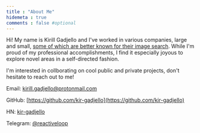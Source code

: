 ```yaml
---
title : "About Me"
hidemeta : true
comments : false #optional
---
```


Hi! My name is Kirill Gadjello and I've worked in various companies, large and small, [some of which are better known for their image search](https://news.ycombinator.com/item?id=23976172).
While I'm proud of my professional accomplishments, I find it especially joyous to explore novel areas in a self-directed fashion.

I'm interested in collborating on cool public and private projects, don't hesitate to reach out to me!

Email: [kirill.gadjello@protonmail.com](mailto:kirill.gadjello@protonmail.com)

GitHub: [https://github.com/kir-gadjello](https://github.com/kir-gadjello)

HN: [kir-gadjello](https://news.ycombinator.com/user?id=kir-gadjello)

Telegram: [@reactiveloop](https://t.me/reactiveloop)
